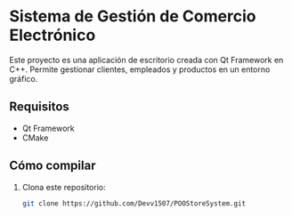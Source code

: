 # Sistema de Gestión de Comercio Electrónico

Este proyecto es una aplicación de escritorio creada con Qt Framework en C++. Permite gestionar clientes, empleados y productos en un entorno gráfico.

## Requisitos
- Qt Framework
- CMake

## Cómo compilar
1. Clona este repositorio:
   ```bash
   git clone https://github.com/Devv1507/POOStoreSystem.git
